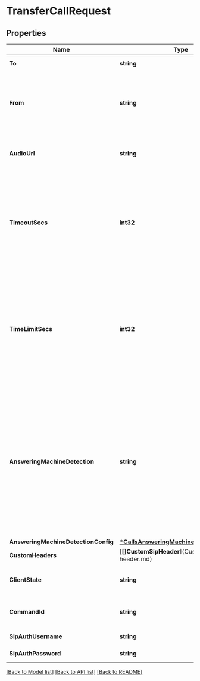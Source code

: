 # TransferCallRequest

## Properties
Name | Type | Description | Notes
------------ | ------------- | ------------- | -------------
**To** | **string** | The DID or SIP URI to dial out and bridge to the given call. | [default to null]
**From** | **string** | The &#x60;from&#x60; number to be used as the caller id presented to the destination (&#x60;to&#x60; number). The number should be in +E164 format. This attribute will default to the &#x60;from&#x60; number of the original call if omitted. | [optional] [default to null]
**AudioUrl** | **string** | The URL of a file to be played back to the callee before bridging the call. The URL can point to either a WAV or MP3 file. | [optional] [default to null]
**TimeoutSecs** | **int32** | The number of seconds that Telnyx will wait for the call to be answered by the destination to which it is being transferred. If the timeout is reached before an answer is received, the call will hangup and a &#x60;call.hangup&#x60; webhook with a &#x60;hangup_cause&#x60; of &#x60;timeout&#x60; will be sent. Minimum value is 5 seconds. Maximum value is 120 seconds. | [optional] [default to 30]
**TimeLimitSecs** | **int32** | Sets the maximum duration of a Call Control Leg in seconds. If the time limit is reached, the call will hangup and a &#x60;call.hangup&#x60; webhook with a &#x60;hangup_cause&#x60; of &#x60;time_limit&#x60; will be sent. For example, by setting a time limit of 120 seconds, a Call Leg will be automatically terminated two minutes after being answered. The default time limit is 14400 seconds or 4 hours and this is also the maximum allowed call length. | [optional] [default to 14400]
**AnsweringMachineDetection** | **string** | Enables Answering Machine Detection. When a call is answered, Telnyx runs real-time detection to determine if it was picked up by a human or a machine and sends an &#x60;call.machine.detection.ended&#x60; webhook with the analysis result. If &#x27;greeting_end&#x27; or &#x27;detect_words&#x27; is used and a &#x27;machine&#x27; is detected, you will receive another &#x27;call.machine.greeting.ended&#x27; webhook when the answering machine greeting ends with a beep or silence. If &#x60;detect_beep&#x60; is used, you will only receive &#x27;call.machine.greeting.ended&#x27; if a beep is detected. | [optional] [default to ANSWERING_MACHINE_DETECTION.DISABLED]
**AnsweringMachineDetectionConfig** | [***CallsAnsweringMachineDetectionConfig**](calls_answering_machine_detection_config.md) |  | [optional] [default to null]
**CustomHeaders** | [**[]CustomSipHeader**](Custom SIP header.md) | Custom headers to be added to the SIP INVITE. | [optional] [default to null]
**ClientState** | **string** | Use this field to add state to every subsequent webhook. It must be a valid Base-64 encoded string. | [optional] [default to null]
**CommandId** | **string** | Use this field to avoid duplicate commands. Telnyx will ignore commands with the same &#x60;command_id&#x60;. | [optional] [default to null]
**SipAuthUsername** | **string** | SIP Authentication username used for SIP challenges. | [optional] [default to null]
**SipAuthPassword** | **string** | SIP Authentication password used for SIP challenges. | [optional] [default to null]

[[Back to Model list]](../README.md#documentation-for-models) [[Back to API list]](../README.md#documentation-for-api-endpoints) [[Back to README]](../README.md)

